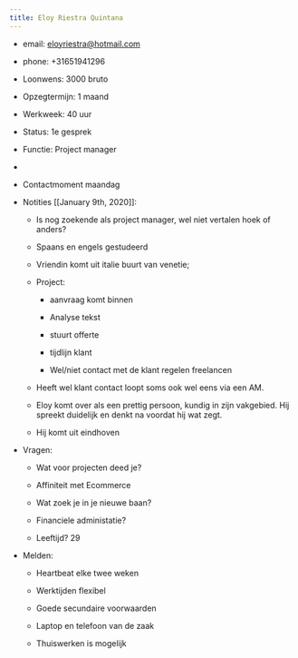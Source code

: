 ```yaml
---
title: Eloy Riestra Quintana
---
```


- email: eloyriestra@hotmail.com 

- phone: +31651941296

- Loonwens: 3000 bruto

- Opzegtermijn: 1 maand

- Werkweek: 40 uur

- Status: 1e gesprek

- Functie: Project manager

- 

- Contactmoment maandag 

- Notities [[January 9th, 2020]]:
	 - Is nog zoekende als project manager, wel niet vertalen hoek of anders?

	 - Spaans en engels gestudeerd

	 - Vriendin komt uit italie buurt van venetie;

	 - Project:
		 - aanvraag komt binnen

		 - Analyse tekst 

		 - stuurt offerte

		 - tijdlijn klant

		 - Wel/niet contact met de klant regelen freelancen 

	 - Heeft wel klant contact loopt soms ook wel eens via een AM.

	 - Eloy komt over als een prettig persoon, kundig in zijn vakgebied. Hij spreekt duidelijk en denkt na voordat hij wat zegt.

	 - Hij komt uit eindhoven

- Vragen:
	 - Wat voor projecten deed je?

	 - Affiniteit met Ecommerce

	 - Wat zoek je in je nieuwe baan?

	 - Financiele administatie?

	 - Leeftijd? 29

- Melden:
	 - Heartbeat elke twee weken

	 - Werktijden flexibel

	 - Goede secundaire voorwaarden

	 - Laptop en telefoon van de zaak

	 - Thuiswerken is mogelijk
